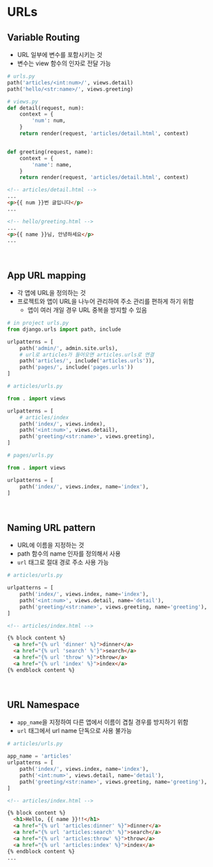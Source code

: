 # URLs

## Variable Routing
- URL 일부에 변수를 포함시키는 것
- 변수는 view 함수의 인자로 전달 가능
``` python
# urls.py
path('articles/<int:num>/', views.detail)
path('hello/<str:name>/', views.greeting)
```
``` python
# views.py
def detail(request, num):
    context = {
        'num': num,
    }
    return render(request, 'articles/detail.html', context)


def greeting(request, name):
    context = {
        'name': name,
    }
    return render(request, 'articles/detail.html', context)
```
``` html
<!-- articles/detail.html -->
...
<p>{{ num }}번 글입니다</p>
...

<!-- hello/greeting.html -->
...
<p>{{ name }}님, 안녕하세요</p>
...
```
<br>

## App URL mapping
- 각 앱에 URL을 정의하는 것
- 프로젝트와 앱이 URL을 나누어 관리하여 주소 관리를 편하게 하기 위함
  - 앱이 여러 개일 경우 URL 중복을 방지할 수 있음
``` python
# in project urls.py
from django.urls import path, include

urlpatterns = [
    path('admin/', admin.site.urls),
    # url로 articles가 들어오면 articles.urls로 연결
    path('articles/', include('articles.urls')),
    path('pages/', include('pages.urls')) 
]
```
``` python
# articles/urls.py

from . import views

urlpatterns = [
    # articles/index
    path('index/', views.index),
    path('<int:num>', views.detail),
    path('greeting/<str:name>', views.greeting),
]
```
``` python
# pages/urls.py

from . import views

urlpatterns = [
    path('index/', views.index, name='index'),
]
```
<br>

## Naming URL pattern
- URL에 이름을 지정하는 것
- path 함수의 name 인자를 정의해서 사용
- `url` 태그로 절대 경로 주소 사용 가능
``` python
# articles/urls.py

urlpatterns = [
    path('index/', views.index, name='index'),
    path('<int:num>', views.detail, name='detail'),
    path('greeting/<str:name>', views.greeting, name='greeting'),
]
```
``` html
<!-- articles/index.html -->

{% block content %}
  <a href="{% url 'dinner' %}">dinner</a>
  <a href="{% url 'search' %'}">search</a>
  <a href="{% url 'throw' %}">throw</a>
  <a href="{% url 'index' %}">index</a>
{% endblock content %}
```
<br>

## URL Namespace
- `app_name`을 지정하여 다른 앱에서 이름이 겹칠 경우를 방지하기 위함
-  `url` 태그에서 url name 단독으로 사용 불가능
``` python
# articles/urls.py

app_name = 'articles'
urlpatterns = [
    path('index/', views.index, name='index'),
    path('<int:num>', views.detail, name='detail'),
    path('greeting/<str:name>', views.greeting, name='greeting'),
]
```
``` html
<!-- articles/index.html -->

{% block content %}
  <h1>Hello, {{ name }}!!</h1>
  <a href="{% url 'articles:dinner' %}">dinner</a>
  <a href="{% url 'articles:search' %}">search</a>
  <a href="{% url 'articles:throw' %}">throw</a>
  <a href="{% url 'articles:index' %}">index</a>
{% endblock content %}
...

```
